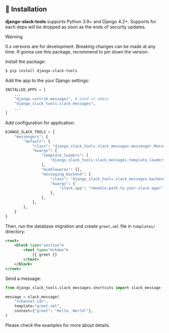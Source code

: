 
## 🚀 Installation

**django-slack-tools** supports Python 3.9+ and Django 4.2+. Supports for each deps will be dropped as soon as the ends of security updates.

> [!WARNING]
> 0.x versions are for development. Breaking changes can be made at any time. If gonna use this package, recommend to pin down the version.

Install the package:

```bash
$ pip install django-slack-tools
```

Add the app to the your Django settings:

```python
INSTALLED_APPS = [
    ...
    "django.contrib.messages", # Used in admin
    "django_slack_tools.slack_messages",
    ...
]
```

Add configuration for application:

```python
DJANGO_SLACK_TOOLS = {
    "messengers": {
        "default": {
            "class": "django_slack_tools.slack_messages.messenger.Messenger",
            "kwargs": {
                "template_loaders": [
                    "django_slack_tools.slack_messages.template_loaders.DjangoTemplateLoader",
                ],
                "middlewares": [],
                "messaging_backend": {
                    "class": "django_slack_tools.slack_messages.backends.SlackBackend",
                    "kwargs": {
                        "slack_app": "<module.path.to.your-slack-app>",
                    },
                },
            },
        },
    }
}
```

Then, run the database migration and create `greet.xml` file in `templates/` directory:

```xml
<root>
    <block type="section">
        <text type="mrkdwn">
            {{ greet }}
        </text>
    </block>
</root>
```

Send a message:

```python
from django_slack_tools.slack_messages.shortcuts import slack_message

message = slack_message(
    "<channel-id>",
    template="greet.xml",
    context={"greet": "Hello, World!"},
)
```

Please check the examples for more about details.
